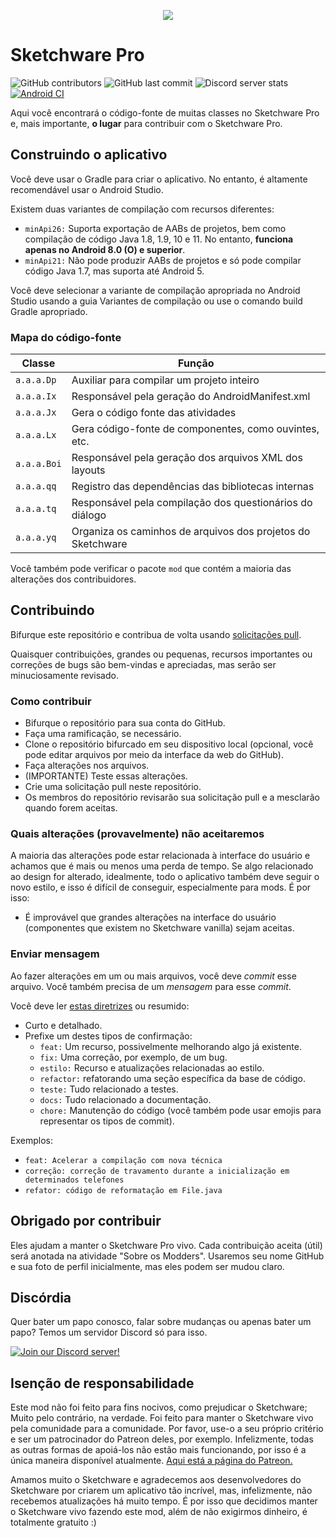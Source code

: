 <p align="center">
     <img src="assets/Sketchware-Pro.png" />
</p>

# Sketchware Pro
![GitHub contributors](https://img.shields.io/github/contributors/Sketchware-Pro/Sketchware-Pro) ![GitHub last commit](https://img.shields.io/github/last-commit/Sketchware-Pro/Sketchware-Pro) ![Discord server stats](https://img.shields.io/discord/790686719753846785)
[![Android CI](https://github.com/DereckySany/Sketchware-Pro-aapt1_aapt2_multilib/actions/workflows/android.yml/badge.svg)](https://github.com/DereckySany/Sketchware-Pro-aapt1_aapt2_multilib/actions/workflows/android.yml)

Aqui você encontrará o código-fonte de muitas classes no Sketchware Pro e, mais importante, **o
lugar** para contribuir com o Sketchware Pro.

## Construindo o aplicativo

Você deve usar o Gradle para criar o aplicativo. No entanto, é altamente recomendável usar o Android Studio.

Existem duas variantes de compilação com recursos diferentes:

  - `minApi26:` Suporta exportação de AABs de projetos, bem como compilação de código Java 1.8, 1.9, 10 e 11.
No entanto, **funciona apenas no Android 8.0 (O) e superior**.
  - `minApi21:` Não pode produzir AABs de projetos e só pode compilar código Java 1.7, mas suporta até Android 5.

Você deve selecionar a variante de compilação apropriada no Android Studio usando a guia Variantes de compilação
ou use o comando build Gradle apropriado.

### Mapa do código-fonte

| Classe | Função |
| ----- | ---- |
| `a.a.a.Dp` | Auxiliar para compilar um projeto inteiro |
| `a.a.a.Ix` | Responsável pela geração do AndroidManifest.xml |
| `a.a.a.Jx` | Gera o código fonte das atividades |
| `a.a.a.Lx` | Gera código-fonte de componentes, como ouvintes, etc. |
| `a.a.a.Boi` | Responsável pela geração dos arquivos XML dos layouts |
| `a.a.a.qq` | Registro das dependências das bibliotecas internas |
| `a.a.a.tq` | Responsável pela compilação dos questionários do diálogo |
| `a.a.a.yq` | Organiza os caminhos de arquivos dos projetos do Sketchware |

Você também pode verificar o pacote `mod` que contém a maioria das alterações dos contribuidores.

## Contribuindo

Bifurque este repositório e contribua de volta usando
[solicitações pull](https://github.com/Sketchware-Pro/Sketchware-Pro/pulls).

Quaisquer contribuições, grandes ou pequenas, recursos importantes ou correções de bugs são bem-vindas e apreciadas, mas serão
ser minuciosamente revisado.

### Como contribuir

- Bifurque o repositório para sua conta do GitHub.
- Faça uma ramificação, se necessário.
- Clone o repositório bifurcado em seu dispositivo local (opcional, você pode editar arquivos por meio da interface da web do GitHub).
- Faça alterações nos arquivos.
- (IMPORTANTE) Teste essas alterações.
- Crie uma solicitação pull neste repositório.
- Os membros do repositório revisarão sua solicitação pull e a mesclarão quando forem aceitas.

### Quais alterações (provavelmente) não aceitaremos

A maioria das alterações pode estar relacionada à interface do usuário e achamos que é mais ou menos uma perda de tempo. Se algo relacionado ao design for alterado,
idealmente, todo o aplicativo também deve seguir o novo estilo, e isso é difícil de conseguir, especialmente para mods. É por isso:

- É improvável que grandes alterações na interface do usuário (componentes que existem no Sketchware vanilla) sejam aceitas.

### Enviar mensagem

Ao fazer alterações em um ou mais arquivos, você deve *commit* esse arquivo. Você também precisa de um
*mensagem* para esse *commit*.

Você deve ler [estas diretrizes](https://www.freecodecamp.org/news/writing-good-commit-messages-a-practical-guide/) ou resumido:

- Curto e detalhado.
- Prefixe um destes tipos de confirmação:
    - `feat:` Um recurso, possivelmente melhorando algo já existente.
    - `fix:` Uma correção, por exemplo, de um bug.
    - `estilo:` Recurso e atualizações relacionadas ao estilo.
    - `refactor:` refatorando uma seção específica da base de código.
    - `teste:` Tudo relacionado a testes.
    - `docs:` Tudo relacionado a documentação.
    - `chore:` Manutenção do código (você também pode usar emojis para representar os tipos de commit).

Exemplos:
  - `feat: Acelerar a compilação com nova técnica`
  - `correção: correção de travamento durante a inicialização em determinados telefones`
  - `refator: código de reformatação em File.java`

## Obrigado por contribuir
Eles ajudam a manter o Sketchware Pro vivo. Cada contribuição aceita (útil) será anotada na atividade "Sobre os Modders". Usaremos seu nome GitHub e sua foto de perfil inicialmente, mas eles podem ser
mudou claro.

## Discórdia
Quer bater um papo conosco, falar sobre mudanças ou apenas bater um papo? Temos um servidor Discord só para isso.

[![Join our Discord server!](https://invidget.switchblade.xyz/kq39yhT4rX)](http://discord.gg/kq39yhT4rX)

## Isenção de responsabilidade
Este mod não foi feito para fins nocivos, como prejudicar o Sketchware; Muito pelo contrário, na verdade.
Foi feito para manter o Sketchware vivo pela comunidade para a comunidade. Por favor, use-o a seu próprio critério
e ser um patrocinador do Patreon deles, por exemplo. Infelizmente, todas as outras formas de apoiá-los não estão mais funcionando,
por isso é a única maneira disponível atualmente.
[Aqui está a página do Patreon.](https://www.patreon.com/sketchware)

Amamos muito o Sketchware e agradecemos aos desenvolvedores do Sketchware por criarem um aplicativo tão incrível, mas, infelizmente, não recebemos atualizações há muito tempo.
É por isso que decidimos manter o Sketchware vivo fazendo este mod, além de não exigirmos dinheiro, é totalmente gratuito :)
